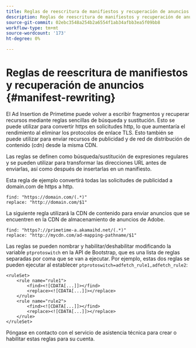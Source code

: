 ```yaml
---
title: Reglas de reescritura de manifiestos y recuperación de anuncios
description: Reglas de reescritura de manifiestos y recuperación de anuncios
source-git-commit: 02ebc3548a254b2a6554f1ab34afbb3ea5f09bb8
workflow-type: tm+mt
source-wordcount: '173'
ht-degree: 0%

---
```


# Reglas de reescritura de manifiestos y recuperación de anuncios {#manifest-rewriting}

El Ad Insertion de Primetime puede volver a escribir fragmentos y recuperar recursos mediante reglas sencillas de búsqueda y sustitución.  Esto se puede utilizar para convertir https en solicitudes http, lo que aumentaría el rendimiento al eliminar los protocolos de enlace TLS.  Esto también se puede utilizar para enviar recursos de publicidad y de red de distribución de contenido (cdn) desde la misma CDN.

Las reglas se definen como búsqueda/sustitución de expresiones regulares y se pueden utilizar para transformar las direcciones URL antes de enviarlas, así como después de insertarlas en un manifiesto.

Esta regla de ejemplo convertirá todas las solicitudes de publicidad a domain.com de https a http.

```
find: "https://domain.com/(.*)"
replace: "http://domain.com/$1"
```

La siguiente regla utilizará la CDN de contenido para enviar anuncios que se encuentren en la CDN de almacenamiento de anuncios de Adobe.

```
find: "https?://primetime-a.akamaihd.net/(.*)"
replace: "http://mycdn.com/ad-mapping-pathname/$1"
```

Las reglas se pueden nombrar y habilitar/deshabilitar modificando la variable `ptprotoswitch` en la API de Bootstrap, que es una lista de reglas separadas por coma que se van a ejecutar.  Por ejemplo, estas dos reglas se pueden ejecutar al establecer `ptprotoswitch=adfetch_rule1,adfetch_rule2`:

```
<ruleSet>
    <rule name="rule1">
        <find><![CDATA[...]]></find>
        <replace><![CDATA[...]]></replace>
    </rule>
    <rule name="rule2">
        <find><![CDATA[...]]></find>
        <replace><![CDATA[...]]></replace>
    </rule>
</ruleSet>
```

Póngase en contacto con el servicio de asistencia técnica para crear o habilitar estas reglas para su cuenta.

